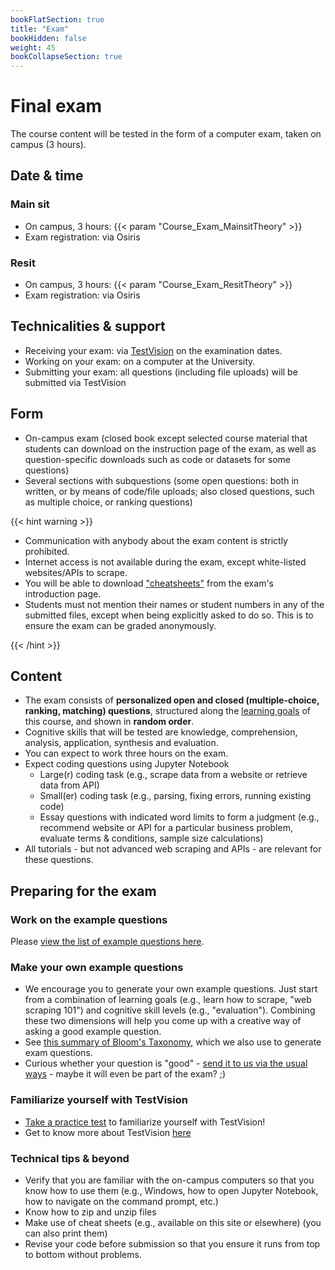 ```yaml
---
bookFlatSection: true
title: "Exam"
bookHidden: false
weight: 45
bookCollapseSection: true
---
```


# Final exam

The course content will be tested in the form of a computer exam, taken on campus (3 hours).

## Date & time

### Main sit

- On campus, 3 hours: {{< param "Course_Exam_MainsitTheory" >}}
- Exam registration: via Osiris
<!--- Time: __9.00am - 12pm (i.e., 11.59am + 1 minute)__ (Amsterdam time, you can start when you want, but *must* submit before the deadline)-->

### Resit

- On campus, 3 hours: {{< param "Course_Exam_ResitTheory" >}}
- Exam registration: via Osiris

<!--- Time: __9.00am - 12pm (i.e., 11.59am + 1 minute)__ (Amsterdam time, you can start when you want, but *must* submit before the deadline)-->

## Technicalities & support

- Receiving your exam: via [TestVision](https://TilburgU.testvision.nl/online/kandidaten) on the examination dates.
- Working on your exam: on a computer at the University.
- Submitting your exam: all questions (including file uploads) will be submitted via TestVision

## Form

- On-campus exam (closed book except selected course material that students can download on the instruction page of the exam, as well as question-specific downloads such as code or datasets for some questions)
- Several sections with subquestions (some open questions: both in written, or by means of code/file uploads; also closed questions, such as multiple choice, or ranking questions)

{{< hint warning >}}

- Communication with anybody about the exam content is strictly prohibited.
- Internet access is not available during the exam, except white-listed websites/APIs to scrape.
- You will be able to download ["cheatsheets"](exam-material.zip) from the exam's introduction page.
- Students must not mention their names or student numbers in any of the submitted files, except when being explicitly asked to do so. This is to ensure the exam can be graded anonymously.

<!--
- Students must not copy-paste from websites, academic papers. The use of ChatGPT or similar AI-based tools is only allowed if stated explicitly for selected questions on the pratical part of the exam (given questions permit the use of the internet).
-->
{{< /hint >}}


## Content

- The exam consists of __personalized open and closed (multiple-choice, ranking, matching) questions__, structured along the [learning goals](../course/) of this course, and shown in __random order__.
- Cognitive skills that will be tested are knowledge, comprehension, analysis, application, synthesis and evaluation.
- You can expect to work three hours on the exam.
- Expect coding questions using Jupyter Notebook
  - Large(r) coding task (e.g., scrape data from a website or retrieve data from API) 
  - Small(er) coding task (e.g., parsing, fixing errors, running existing code)
  - Essay questions with indicated word limits to form a judgment (e.g., recommend website or API for a particular business problem, evaluate terms & conditions, sample size calculations)
- All tutorials - but not advanced web scraping and APIs - are relevant for these questions.

## Preparing for the exam

### Work on the example questions

Please [view the list of example questions here](examplequestions).

### Make your own example questions

- We encourage you to generate your own example questions. Just start from a combination of learning goals (e.g., learn how to scrape, "web scraping 101") and cognitive skill levels (e.g., "evaluation"). Combining these two dimensions will help you come up with a creative way of asking a good example question.
- See [this summary of Bloom's Taxonomy](https://mygrowthmindsethome.files.wordpress.com/2019/03/blooms-taxonomy.pdf), which we also use to generate exam questions.
- Curious whether your question is "good" - [send it to us via the usual ways](../course/support) - maybe it will even be part of the exam? ;)

### Familiarize yourself with TestVision

- [Take a practice test](https://oefentoetsen.testvision.nl/online/fe/login_ot.htm?campagne=tlb_demo_eng&taal=2) to familiarize yourself with TestVision!
- Get to know more about TestVision [here](https://www.tilburguniversity.edu/students/studying/exams/e-assessment/testvision)

### Technical tips & beyond

- Verify that you are familiar with the on-campus computers so that you know how to use them (e.g., Windows, how to open Jupyter Notebook, how to navigate on the command prompt, etc.)
- Know how to zip and unzip files
- Make use of cheat sheets (e.g., available on this site or elsewhere) (you can also print them)
- Revise your code before submission so that you ensure it runs from top to bottom without problems.

<!--
{{< hint info >}}
__Stay up-to-date__

As we develop the exam questions, please keep an eye on the content of this page for important updates (e.g., about the questions asked, any new tips & tricks that will help you work on the questions, any example questions, etc.)

{{< /hint >}}
-->
